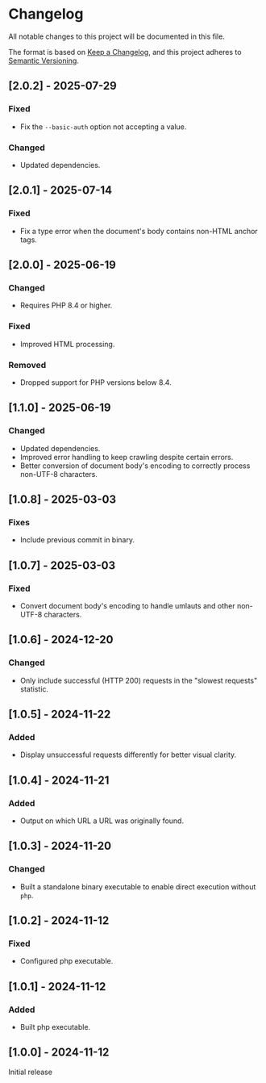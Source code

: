 # Changelog

All notable changes to this project will be documented in this file.

The format is based on [Keep a Changelog](https://keepachangelog.com/en/1.1.0/),
and this project adheres to [Semantic Versioning](https://semver.org/spec/v2.0.0.html).

## [2.0.2] - 2025-07-29
### Fixed
- Fix the `--basic-auth` option not accepting a value.

### Changed
- Updated dependencies.

## [2.0.1] - 2025-07-14
### Fixed
- Fix a type error when the document's body contains non-HTML anchor tags.

## [2.0.0] - 2025-06-19
### Changed
- Requires PHP 8.4 or higher.

### Fixed
- Improved HTML processing.

### Removed
- Dropped support for PHP versions below 8.4.

## [1.1.0] - 2025-06-19
### Changed
- Updated dependencies.
- Improved error handling to keep crawling despite certain errors.
- Better conversion of document body's encoding to correctly process non-UTF-8 characters.

## [1.0.8] - 2025-03-03
### Fixes
- Include previous commit in binary.

## [1.0.7] - 2025-03-03
### Fixed
- Convert document body's encoding to handle umlauts and other non-UTF-8 characters.

## [1.0.6] - 2024-12-20
### Changed
- Only include successful (HTTP 200) requests in the "slowest requests" statistic.

## [1.0.5] - 2024-11-22
### Added
- Display unsuccessful requests differently for better visual clarity.

## [1.0.4] - 2024-11-21
### Added
- Output on which URL a URL was originally found.

## [1.0.3] - 2024-11-20
### Changed
- Built a standalone binary executable to enable direct execution without `php`.

## [1.0.2] - 2024-11-12
### Fixed
- Configured php executable.

## [1.0.1] - 2024-11-12
### Added
- Built php executable.

## [1.0.0] - 2024-11-12
Initial release

